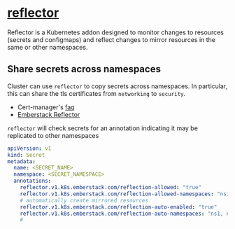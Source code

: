 # [reflector](https://github.com/EmberStack/kubernetes-reflector)

Reflector is a Kubernetes addon designed to monitor changes to resources (secrets and configmaps)
and reflect changes to mirror resources in the same or other namespaces.

## Share secrets across namespaces

Cluster can use `reflector` to copy secrets across namespaces. In particular, this can share the tls
certificates from `networking` to `security`.

- Cert-manager's [faq](https://cert-manager.io/docs/tutorials/syncing-secrets-across-namespaces/)
- [Emberstack Reflector](https://github.com/emberstack/kubernetes-reflector)

`reflector` will check secrets for an annotation indicating it may be replicated to other namespaces

 ```yaml
 apiVersion: v1
 kind: Secret
 metadata:
   name: <SECRET_NAME>
   namespace: <SECRET_NAMESPACE>
   annotations:
     reflector.v1.k8s.emberstack.com/reflection-allowed: "true"
     reflector.v1.k8s.emberstack.com/reflection-allowed-namespaces: "ns1,ns2,..." # "" (empty) == all namespaces
     # automatically create mirrored resources
     reflector.v1.k8s.emberstack.com/reflection-auto-enabled: "true"
     reflector.v1.k8s.emberstack.com/reflection-auto-namespaces: "ns1, ns2"
     #
 ```

